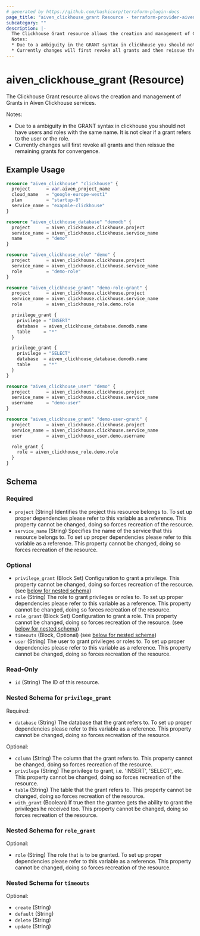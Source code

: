```yaml
---
# generated by https://github.com/hashicorp/terraform-plugin-docs
page_title: "aiven_clickhouse_grant Resource - terraform-provider-aiven"
subcategory: ""
description: |-
  The Clickhouse Grant resource allows the creation and management of Grants in Aiven Clickhouse services.
  Notes:
  * Due to a ambiguity in the GRANT syntax in clickhouse you should not have users and roles with the same name. It is not clear if a grant refers to the user or the role.
  * Currently changes will first revoke all grants and then reissue the remaining grants for convergence.
---
```


# aiven_clickhouse_grant (Resource)

The Clickhouse Grant resource allows the creation and management of Grants in Aiven Clickhouse services.

Notes:
* Due to a ambiguity in the GRANT syntax in clickhouse you should not have users and roles with the same name. It is not clear if a grant refers to the user or the role.
* Currently changes will first revoke all grants and then reissue the remaining grants for convergence.

## Example Usage

```terraform
resource "aiven_clickhouse" "clickhouse" {
  project      = var.aiven_project_name
  cloud_name   = "google-europe-west1"
  plan         = "startup-8"
  service_name = "exapmle-clickhouse"
}

resource "aiven_clickhouse_database" "demodb" {
  project      = aiven_clickhouse.clickhouse.project
  service_name = aiven_clickhouse.clickhouse.service_name
  name         = "demo"
}

resource "aiven_clickhouse_role" "demo" {
  project      = aiven_clickhouse.clickhouse.project
  service_name = aiven_clickhouse.clickhouse.service_name
  role         = "demo-role"
}

resource "aiven_clickhouse_grant" "demo-role-grant" {
  project      = aiven_clickhouse.clickhouse.project
  service_name = aiven_clickhouse.clickhouse.service_name
  role         = aiven_clickhouse_role.demo.role

  privilege_grant {
    privilege = "INSERT"
    database  = aiven_clickhouse_database.demodb.name
    table     = "*"
  }

  privilege_grant {
    privilege = "SELECT"
    database  = aiven_clickhouse_database.demodb.name
    table     = "*"
  }
}

resource "aiven_clickhouse_user" "demo" {
  project      = aiven_clickhouse.clickhouse.project
  service_name = aiven_clickhouse.clickhouse.service_name
  username     = "demo-user"
}

resource "aiven_clickhouse_grant" "demo-user-grant" {
  project      = aiven_clickhouse.clickhouse.project
  service_name = aiven_clickhouse.clickhouse.service_name
  user         = aiven_clickhouse_user.demo.username

  role_grant {
    role = aiven_clickhouse_role.demo.role
  }
}
```

<!-- schema generated by tfplugindocs -->
## Schema

### Required

- `project` (String) Identifies the project this resource belongs to. To set up proper dependencies please refer to this variable as a reference. This property cannot be changed, doing so forces recreation of the resource.
- `service_name` (String) Specifies the name of the service that this resource belongs to. To set up proper dependencies please refer to this variable as a reference. This property cannot be changed, doing so forces recreation of the resource.

### Optional

- `privilege_grant` (Block Set) Configuration to grant a privilege. This property cannot be changed, doing so forces recreation of the resource. (see [below for nested schema](#nestedblock--privilege_grant))
- `role` (String) The role to grant privileges or roles to. To set up proper dependencies please refer to this variable as a reference. This property cannot be changed, doing so forces recreation of the resource.
- `role_grant` (Block Set) Configuration to grant a role. This property cannot be changed, doing so forces recreation of the resource. (see [below for nested schema](#nestedblock--role_grant))
- `timeouts` (Block, Optional) (see [below for nested schema](#nestedblock--timeouts))
- `user` (String) The user to grant privileges or roles to. To set up proper dependencies please refer to this variable as a reference. This property cannot be changed, doing so forces recreation of the resource.

### Read-Only

- `id` (String) The ID of this resource.

<a id="nestedblock--privilege_grant"></a>
### Nested Schema for `privilege_grant`

Required:

- `database` (String) The database that the grant refers to. To set up proper dependencies please refer to this variable as a reference. This property cannot be changed, doing so forces recreation of the resource.

Optional:

- `column` (String) The column that the grant refers to. This property cannot be changed, doing so forces recreation of the resource.
- `privilege` (String) The privilege to grant, i.e. 'INSERT', 'SELECT', etc. This property cannot be changed, doing so forces recreation of the resource.
- `table` (String) The table that the grant refers to. This property cannot be changed, doing so forces recreation of the resource.
- `with_grant` (Boolean) If true then the grantee gets the ability to grant the privileges he received too. This property cannot be changed, doing so forces recreation of the resource.


<a id="nestedblock--role_grant"></a>
### Nested Schema for `role_grant`

Optional:

- `role` (String) The role that is to be granted. To set up proper dependencies please refer to this variable as a reference. This property cannot be changed, doing so forces recreation of the resource.


<a id="nestedblock--timeouts"></a>
### Nested Schema for `timeouts`

Optional:

- `create` (String)
- `default` (String)
- `delete` (String)
- `update` (String)


